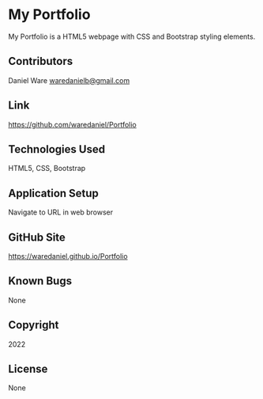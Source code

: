 # My Portfolio

My Portfolio is a HTML5 webpage with CSS and Bootstrap styling elements.

## Contributors

Daniel Ware <waredanielb@gmail.com>

## Link
https://github.com/waredaniel/Portfolio

## Technologies Used
HTML5, CSS, Bootstrap

## Application Setup
Navigate to URL in web browser

## GitHub Site
https://waredaniel.github.io/Portfolio

## Known Bugs
None

## Copyright 
2022

## License
None
